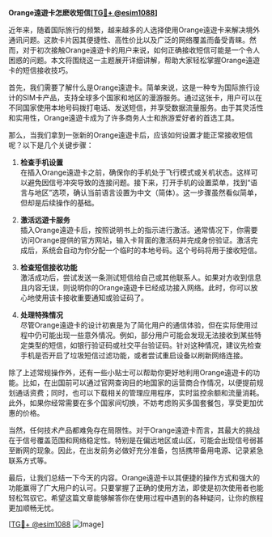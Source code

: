 **Orange遠遊卡怎麽收短信[[TG💪+ @esim1088](https://t.me/s/esim1088)]**

近年来，随着国际旅行的频繁，越来越多的人选择使用Orange遠遊卡来解决境外通讯问题。这款卡片因其便捷性、高性价比以及广泛的网络覆盖而备受青睐。然而，对于初次接触Orange遠遊卡的用户来说，如何正确接收短信可能是一个令人困惑的问题。本文将围绕这一主题展开详细讲解，帮助大家轻松掌握Orange遠遊卡的短信接收技巧。

首先，我们需要了解什么是Orange遠遊卡。简单来说，这是一种专为国际旅行设计的SIM卡产品，支持全球多个国家和地区的漫游服务。通过这张卡，用户可以在不同国家使用本地号码拨打电话、发送短信，并享受数据流量服务。由于其灵活性和实用性，Orange遠遊卡成为了许多商务人士和旅游爱好者的首选工具。

那么，当我们拿到一张新的Orange遠遊卡后，应该如何设置才能正常接收短信呢？以下是几个关键步骤：

1. **检查手机设置**  
在插入Orange遠遊卡之前，确保你的手机处于飞行模式或关机状态。这样可以避免因信号冲突导致的连接问题。接下来，打开手机的设置菜单，找到“语言与地区”选项，确认当前语言设置为中文（简体）。这一步骤虽然看似简单，但却是后续操作的基础。

2. **激活远遊卡服务**  
插入Orange遠遊卡后，按照说明书上的指示进行激活。通常情况下，你需要访问Orange提供的官方网站，输入卡背面的激活码并完成身份验证。激活完成后，系统会自动为你分配一个临时的本地号码。这个号码将用于接收短信。

3. **检查短信接收功能**  
激活成功后，尝试发送一条测试短信给自己或其他联系人。如果对方收到信息且内容无误，则说明你的Orange遠遊卡已经成功接入网络。此时，你可以放心地使用该卡接收重要通知或验证码了。

4. **处理特殊情况**  
尽管Orange遠遊卡的设计初衷是为了简化用户的通信体验，但在实际使用过程中仍可能出现一些意外情况。例如，部分用户可能会发现无法接收到某些特定类型的短信，如银行验证码或社交平台验证码。针对这种情况，建议先检查手机是否开启了垃圾短信过滤功能，或者尝试重启设备以刷新网络连接。

除了上述常规操作外，还有一些小贴士可以帮助你更好地利用Orange遠遊卡的功能。比如，在出国前可以通过官网查询目的地国家的运营商合作情况，以便提前规划通话资费；同时，也可以下载相关的管理应用程序，实时监控余额和流量消耗。此外，如果你经常需要在多个国家间切换，不妨考虑购买多国套餐包，享受更加优惠的价格。

当然，任何技术产品都难免存在局限性。对于Orange遠遊卡而言，其最大的挑战在于信号覆盖范围和网络稳定性。特别是在偏远地区或山区，可能会出现信号弱甚至断网的现象。因此，在出发前务必做好充分准备，包括携带备用电源、记录紧急联系方式等。

最后，让我们总结一下今天的内容。Orange遠遊卡以其便捷的操作方式和强大的功能赢得了广大用户的认可。只要掌握了正确的使用方法，即使是初次使用者也能轻松驾驭它。希望这篇文章能够解答你在使用过程中遇到的各种疑问，让你的旅程更加顺畅无忧。

[[TG💪+ @esim1088](https://t.me/s/esim1088) ![Image](https://i.postimg.cc/4NQfJmqS/Snipaste-2025-05-13-00-14-12.png)]